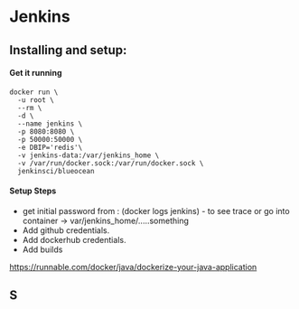 # Jenkins

## Installing and setup:
#### Get it running
```
docker run \
  -u root \
  --rm \
  -d \
  --name jenkins \
  -p 8080:8080 \
  -p 50000:50000 \
  -e DBIP='redis'\
  -v jenkins-data:/var/jenkins_home \
  -v /var/run/docker.sock:/var/run/docker.sock \
  jenkinsci/blueocean
  ```
  
#### Setup Steps
- get initial password from : (docker logs jenkins) - to see trace or go into container -> var/jenkins_home/.....something
- Add github credentials.
- Add dockerhub credentials.
- Add builds

https://runnable.com/docker/java/dockerize-your-java-application

  
## S

